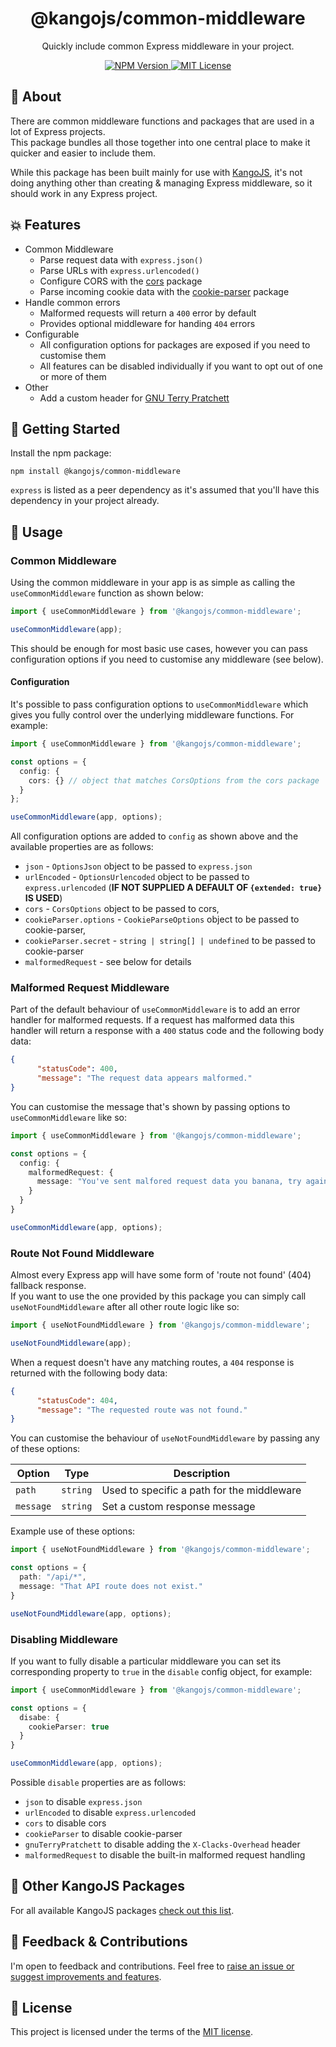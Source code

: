 <div align="center">
<h1>@kangojs/common-middleware</h1>
<p>Quickly include common Express middleware in your project.</p>

<div>
  <a href="https://www.npmjs.com/package/@kangojs/common-middleware" target="_blank">
    <img src="https://img.shields.io/npm/v/@kangojs/common-middleware?style=flat-square" alt="NPM Version" />
  </a>
  <a href="https://choosealicense.com/licenses/mit/" target="_blank">
    <img src="https://img.shields.io/npm/l/@kangojs/common-middleware?style=flat-square" alt="MIT License" />
  </a>
</div>
</div>

## 🤔 About
There are common middleware functions and packages that are used in a lot of Express projects.  
This package bundles all those together into one central place to make it quicker and easier to include them.

While this package has been built mainly for use with [KangoJS](https://github.com/kangojs/kangojs), it's not
doing anything other than creating & managing Express middleware, so it should work in any Express project.

## 💥 Features
- Common Middleware
  - Parse request data with `express.json()`
  - Parse URLs with `express.urlencoded()`
  - Configure CORS with the [cors](https://www.npmjs.com/package/cors) package
  - Parse incoming cookie data with the [cookie-parser](https://www.npmjs.com/package/cookie-parser) package
- Handle common errors
  - Malformed requests will return a `400` error by default
  - Provides optional middleware for handing `404` errors
- Configurable
  - All configuration options for packages are exposed if you need to customise them
  - All features can be disabled individually if you want to opt out of one or more of them
- Other
  - Add a custom header for [GNU Terry Pratchett](http://www.gnuterrypratchett.com/)

## 🚀 Getting Started
Install the npm package:
```shell
npm install @kangojs/common-middleware
```

`express` is listed as a peer dependency as it's assumed that you'll have this dependency in
your project already.

## 👷 Usage

### Common Middleware
Using the common middleware in your app is as simple as calling the `useCommonMiddleware` function as shown below:

```typescript
import { useCommonMiddleware } from '@kangojs/common-middleware';

useCommonMiddleware(app);
```

This should be enough for most basic use cases, however you can pass configuration options if you need to customise any middleware (see below).

#### Configuration
It's possible to pass configuration options to `useCommonMiddleware` which gives you fully control over the underlying middleware functions. For example:

```typescript
import { useCommonMiddleware } from '@kangojs/common-middleware';

const options = {
  config: {
    cors: {} // object that matches CorsOptions from the cors package
  }
};

useCommonMiddleware(app, options);
```

All configuration options are added to `config` as shown above and the available properties are as follows:
- `json` - `OptionsJson` object to be passed to `express.json`
- `urlEncoded` - `OptionsUrlencoded` object to be passed to `express.urlencoded` (**IF NOT SUPPLIED A DEFAULT OF `{extended: true}` IS USED**)
- `cors` - `CorsOptions` object to be passed to cors,
- `cookieParser.options` - `CookieParseOptions` object to be passed to cookie-parser,
- `cookieParser.secret` - `string | string[] | undefined` to be passed to cookie-parser
- `malformedRequest` - see below for details

### Malformed Request Middleware
Part of the default behaviour of `useCommonMiddleware` is to add an error handler for malformed requests.
If a request has malformed data this handler will return a response with a `400` status code and the following body data:

```json
{
      "statusCode": 400,
      "message": "The request data appears malformed."
}
```

You can customise the message that's shown by passing options to `useCommonMiddleware` like so:

```typescript
import { useCommonMiddleware } from '@kangojs/common-middleware';

const options = {
  config: {
    malformedRequest: {
      message: "You've sent malfored request data you banana, try again."
    }
  }
}

useCommonMiddleware(app, options);
```

### Route Not Found Middleware
Almost every Express app will have some form of 'route not found' (404) fallback response.  
If you want to use the one provided by this package you can simply call `useNotFoundMiddleware` after all other route logic like so:

```typescript
import { useNotFoundMiddleware } from '@kangojs/common-middleware';

useNotFoundMiddleware(app);
```

When a request doesn't have any matching routes, a `404` response is returned with the following body data:

```json
{
      "statusCode": 404,
      "message": "The requested route was not found."
}
```

You can customise the behaviour of `useNotFoundMiddleware` by passing any of these options:

| Option | Type | Description |
| --- | --- | --- |
| `path` | `string` | Used to specific a path for the middleware  |
| `message` | `string` | Set a custom response message |

Example use of these options:

```typescript
import { useNotFoundMiddleware } from '@kangojs/common-middleware';

const options = {
  path: "/api/*",
  message: "That API route does not exist."
}

useNotFoundMiddleware(app, options);
```

### Disabling Middleware
If you want to fully disable a particular middleware you can set its corresponding property to `true` in the `disable` config object, for example:

```typescript
import { useCommonMiddleware } from '@kangojs/common-middleware';

const options = {
  disabe: {
    cookieParser: true
  }
}

useCommonMiddleware(app, options);
```

Possible `disable` properties are as follows:
- `json` to disable `express.json`
- `urlEncoded` to disable `express.urlencoded`
- `cors` to disable cors
- `cookieParser` to disable cookie-parser
- `gnuTerryPratchett` to disable adding the `X-Clacks-Overhead` header
- `malformedRequest` to disable the built-in malformed request handling

## 🧰 Other KangoJS Packages
For all available KangoJS packages [check out this list](https://github.com/kangojs/kangojs#-other-kangojs-packages).

## 💬 Feedback & Contributions
I'm open to feedback and contributions. Feel free to [raise an issue or suggest improvements and features](https://github.com/kangojs/kangojs/issues).

## 📝 License
This project is licensed under the terms of the [MIT license](https://choosealicense.com/licenses/mit/).
